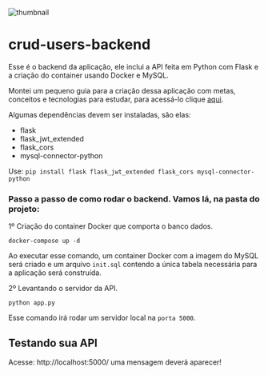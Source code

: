![thumbnail](https://user-images.githubusercontent.com/66215200/228317746-b574f656-aa0a-4430-9138-fe64555de2cb.jpg)

# crud-users-backend

Esse é o backend da aplicação, ele inclui a API feita em Python com Flask e a criação do container usando Docker e MySQL.

Montei um pequeno guia para a criação dessa aplicação com metas, conceitos e tecnologias para estudar, para acessá-lo clique [aqui](https://www.notion.so/Desafio-PontoTel-Guia-autoral-cc84efa4f297441d9ab4c6745ecef69f?pvs=4).

Algumas dependências devem ser instaladas, são elas:

- flask
- flask_jwt_extended
- flask_cors
- mysql-connector-python

Use: `pip install flask flask_jwt_extended flask_cors mysql-connector-python`

### Passo a passo de como rodar o backend. Vamos lá, na pasta do projeto:

1º Criação do container Docker que comporta o banco dados.

```docker-compose up -d```

Ao executar esse comando, um container Docker com a imagem do MySQL será criado e um arquivo `init.sql` contendo a única tabela necessária para a aplicação será construída.

2º Levantando o servidor da API.

`python app.py`

Esse comando irá rodar um servidor local na `porta 5000`.

## Testando sua API

Acesse: http://localhost:5000/ uma mensagem deverá aparecer!
